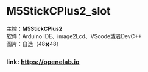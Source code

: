 # M5StickCPlus2_slot  
主控：__M5StickCPlus2__  
软件：Arduino IDE、image2Lcd、VScode或者DevC++  
图片：自选（48✖️48）  
### link: https://openelab.io
